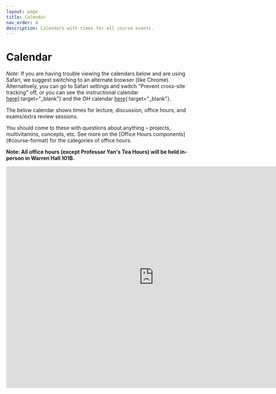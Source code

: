 ```yaml
---
layout: page
title: Calendar
nav_order: 4
description: Calendars with times for all course events.
---
```


# Calendar

_Note_: If you are having trouble viewing the calendars below and are using Safari, we suggest switching to an alternate browser (like Chrome). Alternatively, you can go to Safari settings and switch "Prevent cross-site tracking" off, or you can see the instructional calendar [here](https://calendar.google.com/calendar/embed?src=data101%40berkeley.edu&ctz=America%2FLos_Angeles){:target="\_blank"} and the OH calendar [here](https://calendar.google.com/calendar/embed?src=c_c255806ac37d4fd06811e05f25cade0ffe06298cd6cb22834c2dcffdba434d7b%40group.calendar.google.com&ctz=America%2FLos_Angeles){:target="\_blank"}.


The below calendar shows times for lecture, discussion, office hours, and exams/extra review sessions.
<!--In-person office hours are in <span style="color:blue">**blue**</span>, click on each event to see which GSI and/or reader is running each office hour time. --> You should come to these with questions about anything – projects, multivitamins, concepts, etc. See more on the [Office Hours components](#course-format) for the categories of office hours.

**Note: All office hours (except Professor Yan's Tea Hours) will be held in-person in Warren Hall 101B.**

<iframe src="https://calendar.google.com/calendar/embed?height=600&wkst=1&bgcolor=%23ffffff&ctz=America%2FLos_Angeles&showTabs=1&showPrint=1&showCalendars=1&mode=WEEK&src=ZGF0YTEwMUBiZXJrZWxleS5lZHU&src=Y19jMjU1ODA2YWMzN2Q0ZmQwNjgxMWUwNWYyNWNhZGUwZmZlMDYyOThjZDZjYjIyODM0YzJkY2ZmZGJhNDM0ZDdiQGdyb3VwLmNhbGVuZGFyLmdvb2dsZS5jb20&src=ZW4udXNhI2hvbGlkYXlAZ3JvdXAudi5jYWxlbmRhci5nb29nbGUuY29t&color=%23039BE5&color=%23009688&color=%230B8043" style="border-width:0" width="800" height="600" frameborder="0" scrolling="no"></iframe>
